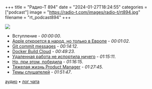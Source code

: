 +++
title = "Радио-Т 894"
date = "2024-01-27T18:24:55"
categories = ["podcast"]
image = "https://radio-t.com/images/radio-t/rt894.jpg"
filename = "rt_podcast894"
+++

![](https://radio-t.com/images/radio-t/rt894.jpg)

- Вступление - *00:00:00*.
- [Apple откроется в народ, но только в Европе](https://9to5mac.com/2024/01/25/third-party-default-browsers-engines/) - *00:01:02*.
- [Git commit messages](https://trunk.io/blog/git-commit-messages-are-useless) - *00:14:12*.
- [Docker Build Cloud](https://www.docker.com/blog/introducing-docker-build-cloud/) - *00:49:23*.
- [Удаленная работа не испортила ничего](https://archive.ph/1waXO) - *01:15:11*.
- [Но, при этом, победила](https://www.hottakes.space/p/remote-work-won-dont-let-anyone-gaslight) - *01:16:15*.
- [Тяжелая жизнь Product Manager](https://seykafu.medium.com/a-realistic-day-in-the-life-of-an-ai-product-manager-354d5b86318b) - *01:27:45*.
- [Темы слушателей](https://radio-t.com/p/2024/01/23/prep-894/) - *01:51:47*.


[аудио](https://cdn.radio-t.com/rt_podcast894.mp3) • [лог чата](https://chat.radio-t.com/logs/radio-t-894.html)
<audio src="https://cdn.radio-t.com/rt_podcast894.mp3" preload="none"></audio>
